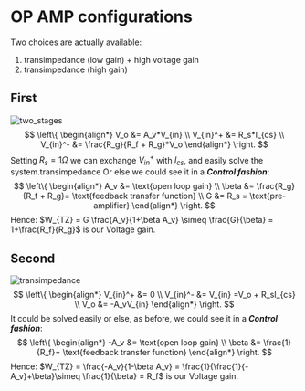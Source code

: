 # OP AMP configurations

Two choices are actually available:
1. transimpedance (low gain) + high voltage gain
2. transimpedance (high gain)

## First

![two_stages](/home/marco/Scrivania/DCS/Components/op_amp_config/OP_AMP_noninverting_twoStages.jpg)
$$
\left\{
\begin{align*}
V_o &= A_v*V_{in} \\
V_{in}^+ &= R_s*I_{cs} \\ 
V_{in}^- &= \frac{R_g}{R_f + R_g}*V_o
\end{align*}
\right.
$$
Setting $R_s = 1 \Omega$ we can exchange $V_{in}^+$ with $I_{cs}$, and easily solve the system.transimpedance
Or else we could see it in a __*Control fashion*__:
$$
\left\{
\begin{align*}
A_v &= \text{open loop gain} \\
\beta &= \frac{R_g}{R_f + R_g}= \text{feedback transfer function} \\
G &= R_s = \text{pre-amplifier}
\end{align*}
\right.
$$
Hence: $W_{TZ} = G \frac{A_v}{1+\beta A_v} \simeq \frac{G}{\beta} = 1+\frac{R_f}{R_g}$ is our Voltage gain.

## Second

![transimpedance](/home/marco/Scrivania/DCS/Components/op_amp_config/OP_AMP_transimpedance.jpg)
$$
\left\{
\begin{align*}
V_{in}^+ &= 0 \\
V_{in}^- &= V_{in} =V_o + R_sI_{cs} \\
V_o &= -A_vV_{in}
\end{align*}
\right.
$$
It could be solved easily or else, as before, we could see it in a __*Control fashion*__:
$$
\left\{
\begin{align*}
-A_v &= \text{open loop gain} \\
\beta &= \frac{1}{R_f}= \text{feedback transfer function}
\end{align*}
\right.
$$
Hence: $W_{TZ} = \frac{-A_v}{1-\beta A_v} = \frac{1}{\frac{1}{-A_v}+\beta}\simeq \frac{1}{\beta} = R_f$ is our Voltage gain.



